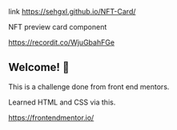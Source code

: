 link https://sehgxl.github.io/NFT-Card/

NFT preview card component

https://recordit.co/WjuGbahFGe

## Welcome! 👋

This is a challenge done from front end mentors.

Learned HTML and CSS via this.

https://frontendmentor.io/
